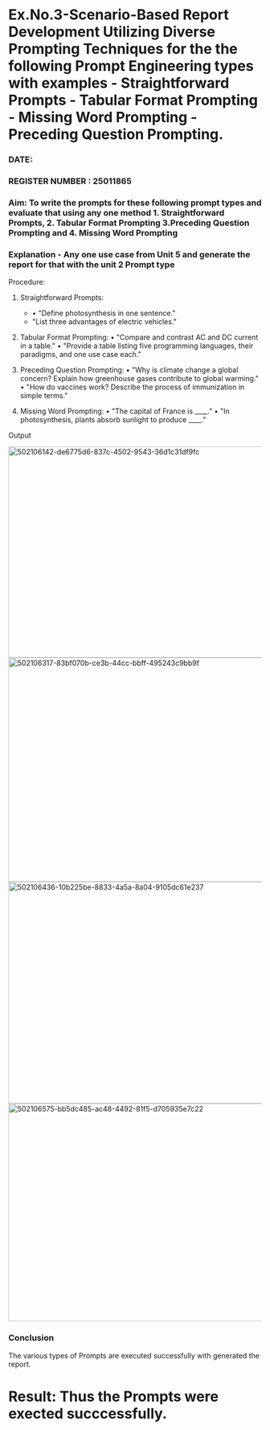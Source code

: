 # Ex.No.3-Scenario-Based Report Development Utilizing Diverse Prompting Techniques for the the following Prompt Engineering types with examples - Straightforward Prompts - Tabular Format Prompting - Missing Word Prompting - Preceding Question Prompting.

### DATE:                                                                           
### REGISTER NUMBER : 25011865
### Aim: To write the prompts for these following prompt types and evaluate that using any one method 1. Straightforward Prompts, 2. Tabular Format Prompting 3.Preceding Question Prompting and 4. Missing Word Prompting

### Explanation - Any one use case from Unit 5 and generate the report for that with the unit 2 Prompt type
Procedure:
1.	Straightforward Prompts:
    - •	"Define photosynthesis in one sentence."
    - 	"List three advantages of electric vehicles."

 3.	Tabular Format Prompting:
     •	"Compare and contrast AC and DC current in a table."
     •	"Provide a table listing five programming languages, their paradigms, and one use case each."
3. Preceding Question Prompting:
    •	"Why is climate change a global concern? Explain how greenhouse gases contribute to global warming."
    •	"How do vaccines work? Describe the process of immunization in simple terms."
4. Missing Word Prompting:
   •	"The capital of France is ____."
  •	"In photosynthesis, plants absorb sunlight to produce ____."

Output

<img width="782" height="420" alt="502106142-de6775d6-837c-4502-9543-36d1c31df9fc" src="https://github.com/user-attachments/assets/d567ca5e-ea8e-41e1-bf21-8ec6eed45e43" />

<img width="779" height="446" alt="502106317-83bf070b-ce3b-44cc-bbff-495243c9bb9f" src="https://github.com/user-attachments/assets/7dbd4c09-f378-4198-8fdf-dc3ad4fe2da0" />

<img width="796" height="441" alt="502106436-10b225be-8833-4a5a-8a04-9105dc61e237" src="https://github.com/user-attachments/assets/f80224e9-2e92-48a9-a58f-dfa5424df99c" />

<img width="776" height="433" alt="502106575-bb5dc485-ac48-4492-81f5-d705935e7c22" src="https://github.com/user-attachments/assets/af82b8fe-9f27-46ba-98f5-028a9a9d1406" />

### Conclusion

 The various types of Prompts are executed successfully with generated the report.

# Result: Thus the Prompts were exected succcessfully.

